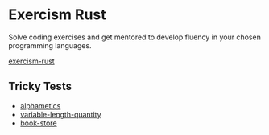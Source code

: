 # Exercism Rust

Solve coding exercises and get mentored to develop fluency in your chosen programming languages.

[exercism-rust](https://exercism.org/tracks/rust)

## Tricky Tests

- [alphametics](./alphametics)
- [variable-length-quantity](./variable-length-quantity)
- [book-store](./book-store)
